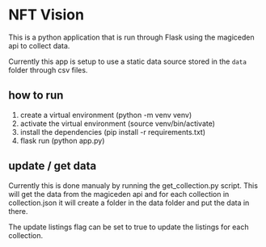 # NFT Vision

This is a python application that is run through Flask using the magiceden api to collect data.

Currently this app is setup to use a static data source stored in the `data` folder through csv files.

## how to run

1. create a virtual environment (python -m venv venv)
2. activate the virtual environment (source venv/bin/activate)
3. install the dependencies (pip install -r requirements.txt)
4. flask run (python app.py)

## update / get data

Currently this is done manualy by running the get_collection.py script. This will get the data from the magiceden api and for each collection in collection.json it will create a folder in the data folder and put the data in there.

The update listings flag can be set to true to update the listings for each collection.